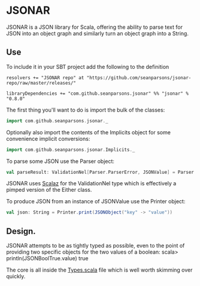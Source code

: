 # JSONAR

JSONAR is a JSON library for Scala, offering the ability to parse text for JSON into an object graph and similarly turn an object graph into a String.

## Use

To include it in your SBT project add the following to the definition
```
resolvers += "JSONAR repo" at "https://github.com/seanparsons/jsonar-repo/raw/master/releases/"

libraryDependencies += "com.github.seanparsons.jsonar" %% "jsonar" % "0.8.0"
```

The first thing you'll want to do is import the bulk of the classes:

```scala
import com.github.seanparsons.jsonar._
```
Optionally also import the contents of the Implicits object for some convenience implicit conversions:

```scala
import com.github.seanparsons.jsonar.Implicits._
```
    
To parse some JSON use the Parser object:

```scala
val parseResult: ValidationNel[Parser.ParserError, JSONValue] = Parser.parse("[10]")
```
JSONAR uses [Scalaz](http://code.google.com/p/scalaz/) for the ValidationNel type which is effectively a pimped version of the Either class.

To produce JSON from an instance of JSONValue use the Printer object:

```scala
val json: String = Printer.print(JSONObject("key" -> "value"))
```
    
## Design.

JSONAR attempts to be as tightly typed as possible, even to the point of providing two specific objects for the two values of a boolean:
    scala> println(JSONBoolTrue.value)
    true

The core is all inside the [Types.scala](https://github.com/seanparsons/jsonar/blob/master/src/main/scala/com/github/seanparsons/jsonar/Types.scala) file which is well worth skimming over quickly.